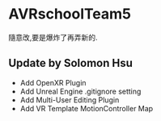 # AVRschoolTeam5
隨意改,要是爆炸了再弄新的.

## Update by Solomon Hsu
* Add OpenXR Plugin
* Add Unreal Engine .gitignore setting
* Add Multi-User Editing Plugin
* Add VR Template MotionController Map 
